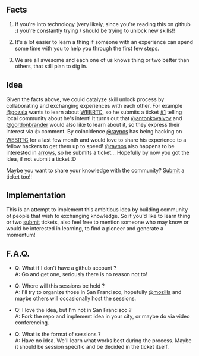 ## Facts

1. If you're into technology (very likely, since you're reading this on
github :) you're constantly trying / should be trying to unlock new skills!!

2. It's a lot easier to learn a thing if someone with an experience can spend
some time with you to help you through the first few steps.

3. We are all awesome and each one of us knows thing or two better than others,
that still plan to dig in.

## Idea

Given the facts above, we could catalyze skill unlock process by collaborating
and exchanging experiences with each other. For example [@gozala][] wants to
learn about [WEBRTC][], so he submits a ticket [#1](./hackalyst/issues/1)
telling local community about he's intent! It turns out that [@antonkovalyov][]
and [@gordonbrander][] would also like to learn about it, so they express their
interest via :+1: comment. By coincidence [@raynos][] has being hacking on
[WEBRTC][] for a last few month and would love to share his experience to a
fellow hackers to get them up to speed! [@raynos][] also happens to be
interested in [arrows][], so he submits a ticket... Hopefully by now you got
the idea, if not submit a ticket :D

Maybe you want to share your knowledge with the community? [Submit][] a ticket
too!!

## Implementation

This is an attempt to implement this ambitious idea by building community of
people that wish to exchanging knowledge. So if you'd like to learn thing or
two [submit][] tickets, also feel free to mention someone who may know or
would be interested in learning, to find a pioneer and generate a momentum!

## F.A.Q.

- Q: What if I don't have a github account ?  
  A: Go and get one, seriously there is no reason not to!


- Q: Where will this sessions be held ?   
  A: I'll try to organize those in San Francisco, hopefully [@mozilla][] and
  maybe others will occasionally host the sessions.


- Q: I love the idea, but I'm not in San Francisco ?  
  A: Fork the repo and implement idea in your city, or maybe do via video
  conferencing.

- Q: What is the format of sessions ?  
  A: Have no idea. We'll learn what works best during the process. Maybe
     it should be session specific and be decided in the ticket itself.


[WEBRTC]:http://dev.w3.org/2011/webrtc/editor/webrtc.html
[@gozala]:https://github.com/Gozala/
[@raynos]:https://github.com/Raynos/
[@gordonbrander]:https://github.com/gordonbrander/
[@antonkovalyov]:https://github.com/antonkovalyov/
[@luciferous]:https://github.com/luciferous/
[@mozilla]:https://github.com/mozilla/
[arrows]:http://www.haskell.org/arrows/
[submit]:https://github.com/Gozala/hackalyst/issues/new